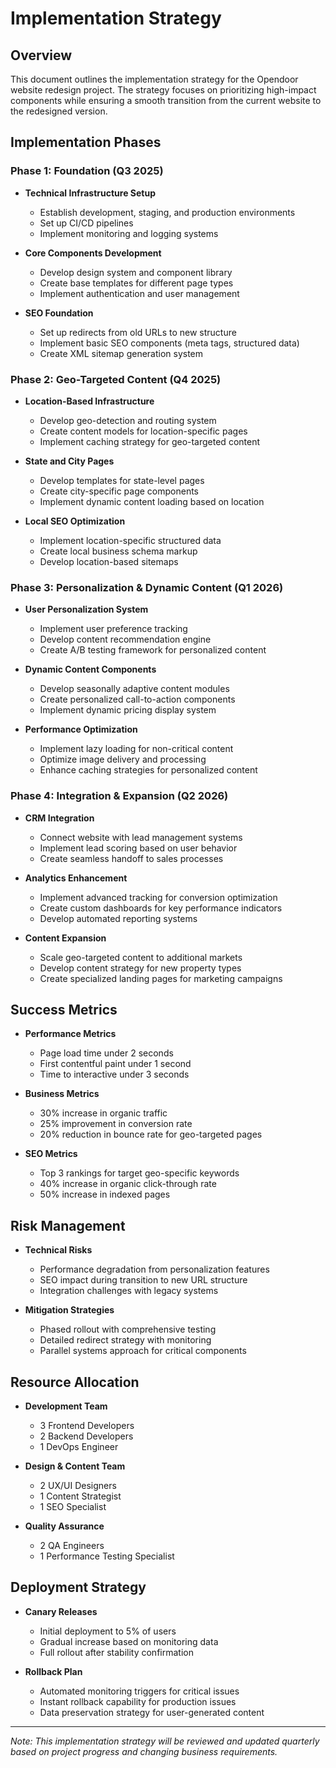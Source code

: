 # Implementation Strategy

## Overview

This document outlines the implementation strategy for the Opendoor website redesign project. The strategy focuses on prioritizing high-impact components while ensuring a smooth transition from the current website to the redesigned version.

## Implementation Phases

### Phase 1: Foundation (Q3 2025)

- **Technical Infrastructure Setup**
  - Establish development, staging, and production environments
  - Set up CI/CD pipelines
  - Implement monitoring and logging systems

- **Core Components Development**
  - Develop design system and component library
  - Create base templates for different page types
  - Implement authentication and user management

- **SEO Foundation**
  - Set up redirects from old URLs to new structure
  - Implement basic SEO components (meta tags, structured data)
  - Create XML sitemap generation system

### Phase 2: Geo-Targeted Content (Q4 2025)

- **Location-Based Infrastructure**
  - Develop geo-detection and routing system
  - Create content models for location-specific pages
  - Implement caching strategy for geo-targeted content

- **State and City Pages**
  - Develop templates for state-level pages
  - Create city-specific page components
  - Implement dynamic content loading based on location

- **Local SEO Optimization**
  - Implement location-specific structured data
  - Create local business schema markup
  - Develop location-based sitemaps

### Phase 3: Personalization & Dynamic Content (Q1 2026)

- **User Personalization System**
  - Implement user preference tracking
  - Develop content recommendation engine
  - Create A/B testing framework for personalized content

- **Dynamic Content Components**
  - Develop seasonally adaptive content modules
  - Create personalized call-to-action components
  - Implement dynamic pricing display system

- **Performance Optimization**
  - Implement lazy loading for non-critical content
  - Optimize image delivery and processing
  - Enhance caching strategies for personalized content

### Phase 4: Integration & Expansion (Q2 2026)

- **CRM Integration**
  - Connect website with lead management systems
  - Implement lead scoring based on user behavior
  - Create seamless handoff to sales processes

- **Analytics Enhancement**
  - Implement advanced tracking for conversion optimization
  - Create custom dashboards for key performance indicators
  - Develop automated reporting systems

- **Content Expansion**
  - Scale geo-targeted content to additional markets
  - Develop content strategy for new property types
  - Create specialized landing pages for marketing campaigns

## Success Metrics

- **Performance Metrics**
  - Page load time under 2 seconds
  - First contentful paint under 1 second
  - Time to interactive under 3 seconds

- **Business Metrics**
  - 30% increase in organic traffic
  - 25% improvement in conversion rate
  - 20% reduction in bounce rate for geo-targeted pages

- **SEO Metrics**
  - Top 3 rankings for target geo-specific keywords
  - 40% increase in organic click-through rate
  - 50% increase in indexed pages

## Risk Management

- **Technical Risks**
  - Performance degradation from personalization features
  - SEO impact during transition to new URL structure
  - Integration challenges with legacy systems

- **Mitigation Strategies**
  - Phased rollout with comprehensive testing
  - Detailed redirect strategy with monitoring
  - Parallel systems approach for critical components

## Resource Allocation

- **Development Team**
  - 3 Frontend Developers
  - 2 Backend Developers
  - 1 DevOps Engineer

- **Design & Content Team**
  - 2 UX/UI Designers
  - 1 Content Strategist
  - 1 SEO Specialist

- **Quality Assurance**
  - 2 QA Engineers
  - 1 Performance Testing Specialist

## Deployment Strategy

- **Canary Releases**
  - Initial deployment to 5% of users
  - Gradual increase based on monitoring data
  - Full rollout after stability confirmation

- **Rollback Plan**
  - Automated monitoring triggers for critical issues
  - Instant rollback capability for production issues
  - Data preservation strategy for user-generated content

---

*Note: This implementation strategy will be reviewed and updated quarterly based on project progress and changing business requirements.*

<!-- DeepWiki Tags: implementation, strategy, roadmap, timeline, phases -->
